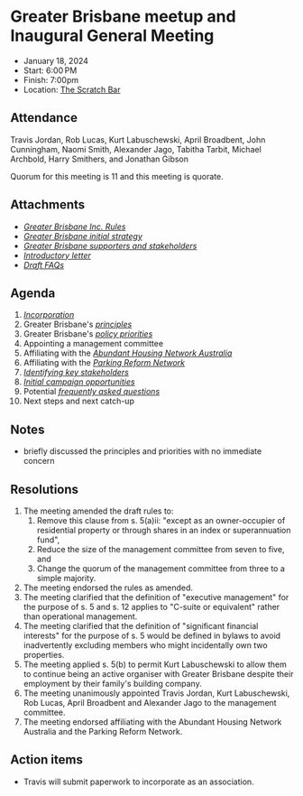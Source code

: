 # Greater Brisbane meetup and Inaugural General Meeting

- January 18, 2024
- Start: 6:00 PM
- Finish: 7:00pm
- Location: [The Scratch
Bar](https://www.google.com/maps/place/The+Scratch+Bar/data=!4m2!3m1!19sChIJ77_8969QkWsR_NC1pYeaIzc)

## Attendance

Travis Jordan, Rob Lucas, Kurt Labuschewski, April Broadbent, John Cunningham, Naomi Smith, Alexander Jago, Tabitha Tarbit, Michael Archbold, Harry Smithers, and Jonathan Gibson

Quorum for this meeting is 11 and this meeting is quorate.

## Attachments

- [*Greater Brisbane Inc.
Rules*](https://docs.google.com/document/u/0/d/1-NKOOzD-lG0jlwvrS7c_ieLpPWZJyvj8F6I32gaZ6jw/edit)
- [*Greater Brisbane initial
strategy*](https://docs.google.com/document/u/0/d/1yh7f9usOHpLhW_wpUAiqapPyqAyC0lCaEYcTR3dO4J4/edit)
- [*Greater Brisbane supporters and
stakeholders*](https://docs.google.com/spreadsheets/u/0/d/1-cTpCLZX325tU0x9y_2t69siSgvhYV1WKwD2qd_BCCQ/edit)
- [*Introductory
letter*](https://docs.google.com/document/u/0/d/1-8oS0UyLKDFtkOAFNmluwYcSHgniKoBde9UFCIAL0OY/edit)
- [*Draft
FAQs*](https://docs.google.com/document/u/0/d/1M7fZS937CDVOUWY3xs1M8NDwiVjWwA3g_2Rt5ps83RA/edit)

## Agenda

1.  [*Incorporation*](https://docs.google.com/document/u/0/d/1-NKOOzD-lG0jlwvrS7c_ieLpPWZJyvj8F6I32gaZ6jw/edit)
2.  Greater Brisbane's [*principles*](https://docs.google.com/document/u/0/d/1yh7f9usOHpLhW_wpUAiqapPyqAyC0lCaEYcTR3dO4J4/edit)
3.  Greater Brisbane's [*policy priorities*](https://docs.google.com/document/u/0/d/1yh7f9usOHpLhW_wpUAiqapPyqAyC0lCaEYcTR3dO4J4/edit)
4.  Appointing a management committee
5.  Affiliating with the [*Abundant Housing Network Australia*](https://abundanthousing.org.au/)
6.  Affiliating with the [*Parking Reform Network*](https://parkingreform.org/)
7.  [*Identifying key stakeholders*](https://docs.google.com/spreadsheets/u/0/d/1-cTpCLZX325tU0x9y_2t69siSgvhYV1WKwD2qd_BCCQ/edit)
8.  [*Initial campaign opportunities*](https://docs.google.com/document/u/0/d/1yh7f9usOHpLhW_wpUAiqapPyqAyC0lCaEYcTR3dO4J4/edit)
9.  Potential [*frequently asked questions*](https://docs.google.com/document/u/0/d/1M7fZS937CDVOUWY3xs1M8NDwiVjWwA3g_2Rt5ps83RA/edit)
10. Next steps and next catch-up

## Notes

- briefly discussed the principles and priorities with no immediate concern

## Resolutions

1.  The meeting amended the draft rules to:
    1.  Remove this clause from s. 5(a)ii: "except as an owner-occupier of residential property or through shares in an index or superannuation fund",
    2.  Reduce the size of the management committee from seven to five, and
    3.  Change the quorum of the management committee from three to a simple majority.
2.  The meeting endorsed the rules as amended.
3.  The meeting clarified that the definition of "executive management" for the purpose of s. 5 and s. 12 applies to "C-suite or equivalent" rather than operational management.
4.  The meeting clarified that the definition of "significant financial interests" for the purpose of s. 5 would be defined in bylaws to avoid inadvertently excluding members who might incidentally own two properties.
5.  The meeting applied s. 5(b) to permit Kurt Labuschewski to allow them to continue being an active organiser with Greater Brisbane despite their employment by their family's building company.
6.  The meeting unanimously appointed Travis Jordan, Kurt Labuschewski, Rob Lucas, April Broadbent and Alexander Jago to the management committee.
7.  The meeting endorsed affiliating with the Abundant Housing Network Australia and the Parking Reform Network.

## Action items

- Travis will submit paperwork to incorporate as an association.
